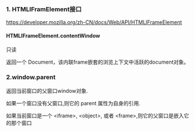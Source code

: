 ### 1. HTMLIFramElement接口
<https://developer.mozilla.org/zh-CN/docs/Web/API/HTMLIFrameElement>

#### HTMLIFrameElement.contentWindow 
只读

返回一个 Document，该内联frame嵌套的浏览上下文中活跃的document对象。

### 2.window.parent
返回当前窗口的父窗口window对象.

如果一个窗口没有父窗口,则它的 parent 属性为自身的引用.

如果当前窗口是一个 \<iframe>, \<object>, 或者 \<frame>,则它的父窗口是嵌入它的那个窗口